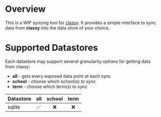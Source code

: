 # Overview
This is a WIP syncing tool for [classy](https://github.com/Pjt727/classy.git).
It provides a simple interface to sync data from **classy** into the data store of your choice.

# Supported Datastores
Each datastore may support several granularity options for getting data from classy:
- **all** - gets every exposed data point at each sync
- **school** - choose which school(s) to sync
- **term** -  choose which term(s) to sync
  
| Datastore | all | school | term |
|-----------|:----------:|:------:|:----:|
| sqlite    |     ✅      |   ❌    |  ❌   |
